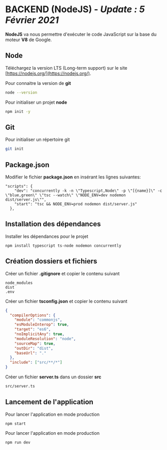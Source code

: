 
# BACKEND (NodeJS) - ***Update : 5 Février 2021***

**NodeJS** va nous permettre d'exécuter le code JavaScript sur la base du moteur **V8** de Google.

## Node

Téléchargez la version LTS (Long-term support) sur le site [https://nodejs.org/](https://nodejs.org/).

Pour connaitre la version de **git**

```zsh
node --version
```

Pour initialiser un projet **node**

```zsh
npm init -y
```

## Git

Pour initialiser un répertoire git

```zsh
git init
```

## Package.json

Modifier le fichier **package.json** en insérant les lignes suivantes:

```
"scripts": {
    "dev": "concurrently -k -n \"Typescript,Node\" -p \"[{name}]\" -c \"blue,green\" \"tsc --watch\" \"NODE_ENV=dev nodemon dist/server.js\"",
    "start": "tsc && NODE_ENV=prod nodemon dist/server.js"
  },
```

## Installation des dépendances

Installer les dépendances pour le projet

```
npm install typescript ts-node nodemon concurrently
```

## Création dossiers et fichiers

Créer un fichier **.gitignore** et copier le contenu suivant

```
node_modules
dist
.env
```

Créer un fichier **tsconfig.json** et copier le contenu suivant

```json
{
  "compilerOptions": {
    "module": "commonjs",
    "esModuleInterop": true,
    "target": "es6",
    "noImplicitAny": true,
    "moduleResolution": "node",
    "sourceMap": true,
    "outDir": "dist",
    "baseUrl": "."
  },
  "include": ["src/**/*"]
}
```

Créer un fichier **server.ts** dans un dossier **src**

```zsh
src/server.ts
```

## Lancement de l'application

Pour lancer l'application en mode production

```
npm start
```

Pour lancer l'application en mode production
```
npm run dev
```

